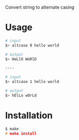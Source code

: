 Convert string to alternate casing

# Usage

```bash
# input
$> altcase 0 hello world

# output
$> HeLlO WoRlD

----

# input
$> altcase 1 hello world

# output
$> hElLo wOrLd
```

# Installation

```c
$ make
# make install
```
